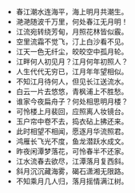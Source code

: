 * 春江潮水连海平，海上明月共潮生。
* 滟滟随波千万里，何处春江无月明！
* 江流宛转绕芳甸，月照花林皆似霰。
* 空里流霜不觉飞，汀上白沙看不见。
* 江天一色无纤尘，皎皎空中孤月轮。
* 江畔何人初见月？江月何年初照人？
* 人生代代无穷已，江月年年望相似。
* 不知江月待何人，但见长江送流水。
* 白云一片去悠悠，青枫浦上不胜愁。
* 谁家今夜扁舟子？何处相思明月楼？
* 可怜楼上月裴回，应照离人妆镜台。
* 玉户帘中卷不去，捣衣砧上拂还来。
* 此时相望不相闻，愿逐月华流照君。
* 鸿雁长飞光不度，鱼龙潜跃水成文。
* 昨夜闲潭梦落花，可怜春半不还家。
* 江水流春去欲尽，江潭落月复西斜。
* 斜月沉沉藏海雾，碣石潇湘无限路。
* 不知乘月几人归，落月摇情满江树。
